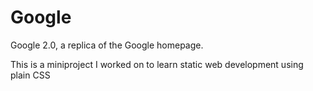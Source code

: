 # Google
Google 2.0, a replica of the Google homepage.

This is a miniproject I worked on to learn static web development using plain CSS
